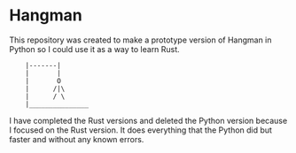# Hangman

This repository was created to make a prototype version of Hangman in Python so I could use it as a way to learn Rust.

```
    |-------|
    |       |
    |       O
    |      /|\
    |      / \
    |_______________
```

I have completed the Rust versions and deleted the Python version because I focused on the Rust version. It does everything that the Python did but faster and without any known errors.
